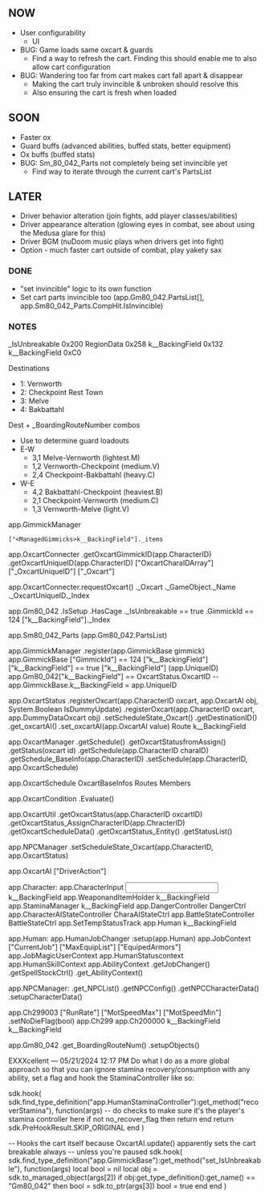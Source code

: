 ## NOW
+ User configurability
    + UI
+ BUG: Game loads same oxcart & guards
    + Find a way to refresh the cart. Finding this should enable me to also allow cart configuration
+ BUG: Wandering too far from cart makes cart fall apart & disappear
    + Making the cart truly invincible & unbroken should resolve this
    + Also ensuring the cart is fresh when loaded

## SOON
+ Faster ox
+ Guard buffs (advanced abilities, buffed stats, better equipment)
+ Ox buffs (buffed stats)
+ BUG: Sm_80_042_Parts not completely being set invincible yet
    + Find way to iterate through the current cart's PartsList

 
## LATER
+ Driver behavior alteration (join fights, add player classes/abilities)
+ Driver appearance alteration (glowing eyes in combat, see about using the Medusa glare for this)
+ Driver BGM (nuDoom music plays when drivers get into fight)
+ Option - much faster cart outside of combat, play yakety sax
 
### DONE
+ "set invincible" logic to its own function
+ Set cart parts invincible too (app.Gm80_042.PartsList[], app.Sm80_042_Parts.CompHit.IsInvincible)


### NOTES

_IsUnbreakable                  0x200
RegionData                      0x258
<IsInvincible>k__BackingField   0x132
<CompHitCtrl>k__BackingField    0xC0

Destinations
+ 1: Vernworth
+ 2: Checkpoint Rest Town
+ 3: Melve
+ 4: Bakbattahl

Dest + _BoardingRouteNumber combos
+ Use to determine guard loadouts
+ E-W
    + 3,1 Melve-Vernworth (lightest.M)
    + 1,2 Vernworth-Checkpoint (medium.V)
    + 2,4 Checkpoint-Bakbattahl (heavy.C)
+ W-E
    + 4,2 Bakbattahl-Checkpoint (heaviest.B)
    + 2,1 Checkpoint-Vernworth (medium.C)
    + 1,3 Vernworth-Melve (light.V)

app.GimmickManager

    ["<ManagedGimmicks>k__BackingField"]._items


app.OxcartConnecter
    .getOxcartGimmickID(app.CharacterID)
    .getOxcartUniqueID(app.CharacterID)
    ["OxcartCharaIDArray"]
    ["_OxcartUniqueID"]
    ["_Oxcart"]

app.OxcartConnecter.requestOxcart()
    ._Oxcart
        ._GameObject._Name
    ._OxcartUniqueID._Index

app.Gm80_042
    .IsSetup
    .HasCage
    ._IsUnbreakable == true
    .GimmickId == 124
    ["<UniqId>k__BackingField"]._Index

app.Sm80_042_Parts (app.Gm80_042.PartsList)

app.GimmickManager
    .register(app.GimmickBase gimmick)
app.GimmickBase
    ["GimmickId"] == 124
    ["<CompHitCtrl>k__BackingField"]
        ["<IsInvincible>k__BackingField"] == true
    ["<UniqId>k__BackingField"] (app.UniqueID)
    app.Gm80_042["<ParentId>k__BackingField"] == OxcartStatus.OxcartID
        -- app.GimmickBase.<UniqId>k__BackingField = app.UniqueID



app.OxcartStatus
    .registerOxcart(app.CharacterID oxcart, app.OxcartAI obj, System.Boolean IsDummyUpdate)
    .registerOxcart(app.CharacterID oxcart, app.DummyDataOxcart obj)
    .setScheduleState_Oxcart()
    .getDestinationID()
    .get_oxcartAI()
    .set_oxcartAI(app.OxcartAI value)
    Route
    <oxcartAI>k__BackingField


app.OxcartManager
    .getSchedule()
    .getOxcartStatusfromAssign()
    .getStatus(oxcart id)
    .getSchedule(app.CharacterID charaID)
    .getSchedule_BaseInfo(app.CharacterID)
    .setSchedule(app.CharacterID, app.OxcartSchedule)

app.OxcartSchedule
    OxcartBaseInfos
    Routes
    Members

app.OxcartCondition
    .Evaluate()

app.OxcartUtil
    .getOxcartStatus(app.CharacterID oxcartID)
    .getOxcartStatus_AssignCharacterID(app.ChracterID)
    .getOxcartScheduleData()
    .getOxcartStatus_Entity()
    .getStatusList()

app.NPCManager
    .setScheduleState_Oxcart(app.CharacterID, app.OxcartStatus)


app.OxcartAI
    ["DriverAction"]


app.Character:
    app.CharacterInput                  <Input>k__BackingField
    app.WeaponandItemHolder             <WeaponAndItemHolder>k__BackingField
    app.StaminaManager                  <StaminaManager>k__BackingField
    app.DangerController                DangerCtrl
    app.CharacterAIStateController      CharaAIStateCtrl
    app.BattleStateController           BattleStateCtrl
    app.SetTempStatusTrack
    app.Human                           <Human>k__BackingField

app.Human:
    app.HumanJobChanger
        :setup(app.Human)
    app.JobContext
        ["CurrentJob"]
        ["MaxEquipList"]
        ["EquipedArmors"]
    app.JobMagicUserContext
    app.HumanStatuscontext
    app.HumanSkillContext
    app.AbilityContext
    .getJobChanger()
    .getSpellStockCtrl()
    .get_AbilityContext()

app.NPCManager:
    .get_NPCList()
    .getNPCConfig()
    .getNPCCharacterData()
    .setupCharacterData()

app.Ch299003
    ["RunRate"]
    ["MotSpeedMax"]
    ["MotSpeedMin"]
    .setNoDieFlag(bool)
    app.Ch299
        app.Ch200000
            <Chara>k__BackingField
            <Monster>k__BackingField


app.Gm80_042
    .get_BoardingRouteNum()
    .setupObjects()



EXXXcellent — 05/21/2024 12:17 PM
Do what I do as a more global approach so that you can ignore stamina recovery/consumption with any ability, set a flag and hook the StaminaController like so:

sdk.hook(
        sdk.find_type_definition("app.HumanStaminaController"):get_method("recoverStamina"),
        function(args)
            -- do checks to make sure it's the player's stamina controller here
            if not no_recover_flag then return end
            return sdk.PreHookResult.SKIP_ORIGINAL
        end
)









-- Hooks the cart itself because OxcartAI.update() apparently sets the cart breakable always
-- unless you're paused
sdk.hook(
    sdk.find_type_definition("app.GimmickBase"):get_method("set_IsUnbreakable"),
    function(args)
        local bool = nil
        local obj = sdk.to_managed_object(args[2])
        if obj:get_type_definition():get_name() == "Gm80_042" then
            bool = sdk.to_ptr(args[3])
            bool = true
        end
    end
)
